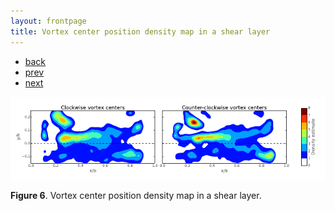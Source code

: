 ```yaml
---
layout: frontpage
title: Vortex center position density map in a shear layer
---
```


<div class="navbar">
  <div class="navbar-inner">
      <ul class="nav">
        <li><a href="../../index.html#vortex-detection">back</a></li>
          <li><a href="complex-col.html">prev</a></li>
          <li><a href="vort_properties_evol.html">next</a></li>
      </ul>
  </div>
</div>


![Vortex position denity map](../../assets/pics/POFM_density_map.png)

**Figure 6**.
Vortex center position density map in a shear layer.
